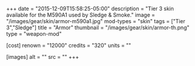 +++
date = "2015-12-09T15:58:25-05:00"
description = "Tier 3 skin available for the M590A1 used by Sledge & Smoke."
image = "/images/gear/skin/armor-m590a1.jpg"
mod-types = "skin"
tags = ["Tier 3","Sledge"]
title = "Armor"
thumbnail = "/images/gear/skin/armor-th.png"
type = "weapon-mod"

[cost]
  renown = "12000"
  credits = "320"
  units = ""

[images]
  alt = ""
  src = ""
+++
